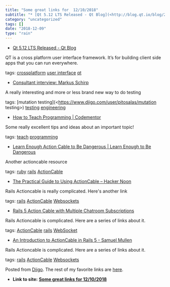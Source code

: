```yaml
---
title: "Some great links for  12/10/2018"
subtitle: "* [Qt 5.12 LTS Released - Qt Blog](<http://blog.qt.io/blog/2018/12/06/qt-5-12-lts-released/>)"
category: "uncategorized"
tags: []
date: "2018-12-09"
type: "rain"
---
```

* [Qt 5.12 LTS Released - Qt Blog](<http://blog.qt.io/blog/2018/12/06/qt-5-12-lts-released/>)

QT is a cross platform user interface framework. It’s for building client side
apps that you can run everywhere.

tags: [crossplatform](<https://www.diigo.com/user/pitosalas/crossplatform>)
[user interface](<https://www.diigo.com/user/pitosalas/user interface>)
[qt](<https://www.diigo.com/user/pitosalas/qt>)

  * [Consultant interview: Markus Schirp](<https://engineering-management.space/post/consultant-interview-markus-schirp/>)

A really interesting and more or less brand new way to do testing

tags: [mutation testing](<https://www.diigo.com/user/pitosalas/mutation
testing>) [testing](<https://www.diigo.com/user/pitosalas/testing>)
[engineering](<https://www.diigo.com/user/pitosalas/engineering>)

  * [How to Teach Programming | Codementor](<https://www.codementor.io/npostolovski/how-to-teach-programming-pvgpdtoed>)

Some really excellent tips and ideas about an important topic!

tags: [teach](<https://www.diigo.com/user/pitosalas/teach>)
[programming](<https://www.diigo.com/user/pitosalas/programming>)

  * [Learn Enough Action Cable to Be Dangerous | Learn Enough to Be Dangerous](<https://www.learnenough.com/action-cable-tutorial>)

Another actioncable resource

tags: [ruby](<https://www.diigo.com/user/pitosalas/ruby>)
[rails](<https://www.diigo.com/user/pitosalas/rails>)
[ActionCable](<https://www.diigo.com/user/pitosalas/ActionCable>)

  * [The Practical Guide to Using ActionCable – Hacker Noon](<https://hackernoon.com/the-practical-guide-to-using-actioncable-30d570d8988c>)

Rails Actioncable is really complicated. Here's another link

tags: [rails](<https://www.diigo.com/user/pitosalas/rails>)
[ActionCable](<https://www.diigo.com/user/pitosalas/ActionCable>)
[Websockets](<https://www.diigo.com/user/pitosalas/Websockets>)

  * [Rails 5 Action Cable with Multiple Chatroom Subscriptions](<https://www.thegreatcodeadventure.com/rails-5-action-cable-with-multiple-chatroom-subscriptions/>)

Rails Actioncable is complicated. Here are a series of links about it.

tags: [ActionCable](<https://www.diigo.com/user/pitosalas/ActionCable>)
[rails](<https://www.diigo.com/user/pitosalas/rails>)
[WebSocket](<https://www.diigo.com/user/pitosalas/WebSocket>)

  * [An Introduction to ActionCable in Rails 5 - Samuel Mullen](<http://samuelmullen.com/articles/introduction-to-actioncable-in-rails-5/>)

Rails Actioncable is complicated. Here are a series of links about it.

tags: [rails](<https://www.diigo.com/user/pitosalas/rails>)
[ActionCable](<https://www.diigo.com/user/pitosalas/ActionCable>)
[Websockets](<https://www.diigo.com/user/pitosalas/Websockets>)

Posted from [Diigo](<https://www.diigo.com>). The rest of my favorite links
are [here](<https://www.diigo.com/user/pitosalas>).


* **Link to site:** **[Some great links for  12/10/2018](None)**